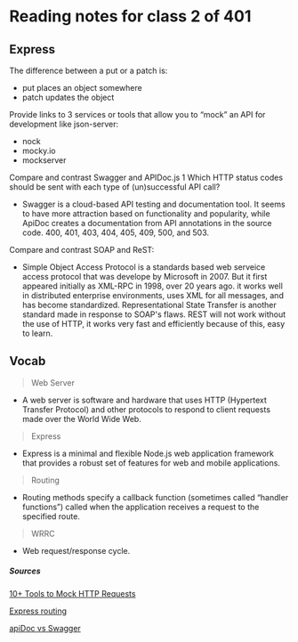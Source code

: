 # Reading notes for class 2 of 401

## Express

The difference between a put or a patch is:
- put places an object somewhere
- patch updates the object

Provide links to 3 services or tools that allow you to “mock” an API for development like json-server:
- nock
- mocky.io
- mockserver

Compare and contrast Swagger and APIDoc.js 1 Which HTTP status codes should be sent with each type of (un)successful API call?
- Swagger is a cloud-based API testing and documentation tool. It seems to have more attraction based on functionality and popularity, while ApiDoc creates a documentation from API annotations in the source code. 400, 401, 403, 404, 405, 409, 500, and 503.

Compare and contrast SOAP and ReST:
- Simple Object Access Protocol is a standards based web serveice access protocol that was develope by Microsoft in 2007. But it first appeared initially as XML-RPC in 1998, over 20 years ago. it works well in distributed enterprise environments, uses XML for all messages, and has become standardized. Representational State Transfer is another standard made in response to SOAP's flaws. REST will not work without the use of HTTP, it works very fast and efficiently because of this, easy to learn.


## Vocab 
> Web Server
  * A web server is software and hardware that uses HTTP (Hypertext Transfer Protocol) and other protocols to respond to client requests made over the World Wide Web.

> Express
  * Express is a minimal and flexible Node.js web application framework that provides a robust set of features for web and mobile applications.

> Routing
  * Routing methods specify a callback function (sometimes called “handler functions”) called when the application receives a request to the specified route.

> WRRC
  * Web request/response cycle.


##### Sources

[10+ Tools to Mock HTTP Requests](https://nordicapis.com/10-tools-to-mock-http-requests/)

[Express routing](https://expressjs.com/en/guide/routing.html)

[apiDoc vs Swagger](https://stackshare.io/stackups/apidocjs-vs-swagger-inspector)